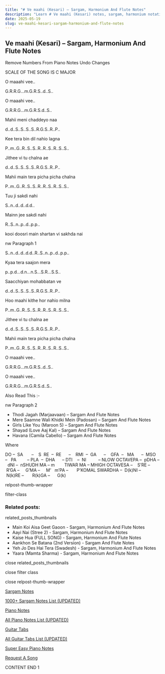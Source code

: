 ```yaml
---
title: "# Ve maahi (Kesari) – Sargam, Harmonium And Flute Notes"
description: "Learn # Ve maahi (Kesari) notes, sargam, harmonium notations and flute notes. Easy step-by-step tutorial for beginners."
date: 2025-05-19
slug: ve-maahi-kesari-sargam-harmonium-and-flute-notes
---
```


## Ve maahi (Kesari) – Sargam, Harmonium And Flute Notes

Remove Numbers From Piano Notes
Undo Changes

SCALE OF THE SONG IS C MAJOR

O maaahi vee..

G.R.R.G…m.G.R.S..d..S..

O maaahi vee..

G.R.R.G…m.G.R.S.d..S..

Mahii meni chaddeyo naa

d..d..S..S..S..S..R.G.S..R..P..

Kee tera bin dil nahio lagna

P..m..G..R..S..S..R..R..S..R..S..S..

Jithee vi tu chalna ae

d..d..S..S..S..S..R.G.S..R..P..

Mahii main tera picha picha chalna

P..m..G..R..S..S..R..R..S..R..S..S..

Tuu ji sakdi nahi

S..n..d..d..d.d..

Mainn jee sakdi nahi

R..S..n..p..d..p.p..

kooi doosri main shartan vi sakhda nai

nw Paragraph 1

S..n..d..d..d.d..R..S..n..p..d..p.p..

Kyaa tera saajon mera

p..p.d…d.n…n.S…S.R…S.S..

Saacchiyan mohabbatan ve

d..d..S..S..S..S..R.G.S..R..P..

Hoo maahi kithe hor nahio milna

P..m..G..R..S..S..R..R..S..R..S..S..

Jithee vi tu chalna ae

d..d..S..S..S..S..R.G.S..R..P..

Mahii main tera picha picha chalna

P..m..G..R..S..S..R..R..S..R..S..S..

O maaahi vee..

G.R.R.G…m.G.R.S..d..S..

O maaahi vee..

G.R.R.G…m.G.R.S.d..S..



Also Read This :-

nw Paragraph 2



* Thodi Jagah (Marjaavaan) – Sargam And Flute Notes
* Mere Saamne Wali Khidki Mein (Padosan) – Sargam And Flute Notes
* Girls Like You (Maroon 5) – Sargam And Flute Notes
* Shayad (Love Aaj Kal) – Sargam And Flute Notes
* Havana (Camila Cabello) – Sargam And Flute Notes

Where



DO –  SA       –    S  RE  –  RE      –    RMI  –  GA      –    GFA  –   MA      –  MSO  –   PA         – PLA  –  DHA      – DTI    –  NI          – NLOW OCTAVEPA –  pDHA –  dNI –  nSHUDH MA – m        TIWAR MA – MHIGH OCTAVESA –    S’RE –     R’GA –     G’MA –     M’   m’PA –       P’KOMAL SWARDHA –  D(k)NI –       N(k)RE –       R(k)GA –      G(k)



relpost-thumb-wrapper

filter-class

### Related posts:

related_posts_thumbnails

* Main Koi Aisa Geet Gaoon - Sargam, Harmonium And Flute Notes
* Aayi Nai (Stree 2) - Sargam, Harmonium And Flute Notes
* Kaise Hua (FULL SONG) - Sargam, Harmonium And Flute Notes
* Aankhon Se Batana (2nd Version) - Sargam And Flute Notes
* Yeh Jo Des Hai Tera (Swadesh) - Sargam, Harmonium And Flute Notes
* Yaara (Mamta Sharma) - Sargam, Harmonium And Flute Notes

close related_posts_thumbnails

close filter class

close relpost-thumb-wrapper

[Sargam Notes](/sargam-notes.html)

[1000+ Sargam Notes List (UPDATED)](/all-songs-list-sargam-notes.html)

[Piano Notes](/piano-notes.html)

[All Piano Notes List (UPDATED)](/all-songs-list-piano-notes.html)

[Guitar Tabs](/guitar-tabs.html)

[All Guitar Tabs List (UPDATED)](/all-songs-list-guitar-tabs.html)

[Super Easy Piano Notes](https://studywall.in/)

[Request A Song](/request-a-song.html)

CONTENT END 1

